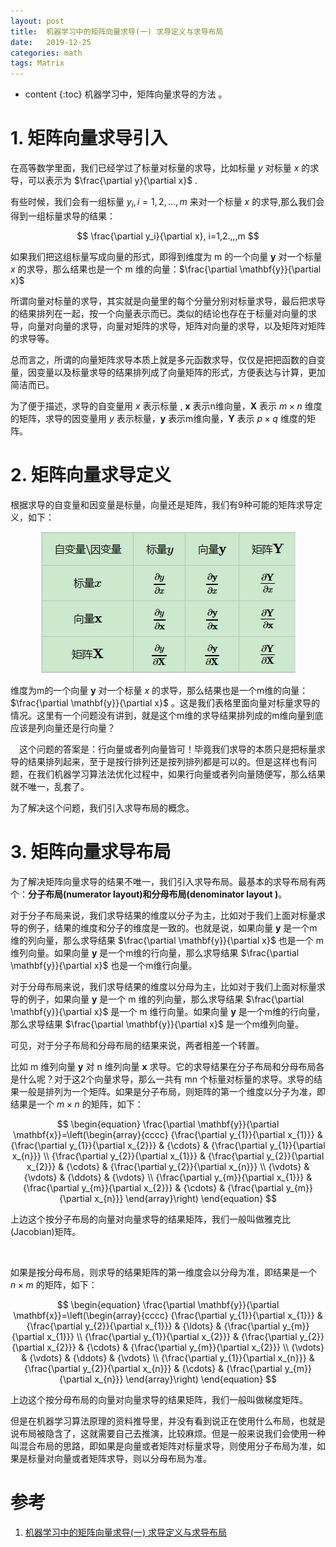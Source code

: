 ```yaml
---
layout: post
title:  机器学习中的矩阵向量求导(一) 求导定义与求导布局
date:   2019-12-25
categories: math 
tags: Matrix
---
```

* content
{:toc}
机器学习中，矩阵向量求导的方法 。







# **1. 矩阵向量求导引入**

在高等数学里面，我们已经学过了标量对标量的求导，比如标量 $y$ 对标量 $x$ 的求导，可以表示为 $\frac{\partial y}{\partial x}$  .<br>

有些时候，我们会有一组标量 $y_i,i=1,2,...,m$  来对一个标量 $x$ 的求导,那么我们会得到一组标量求导的结果：


$$
\frac{\partial y_i}{\partial x}, i=1,2.,,,m
$$


如果我们把这组标量写成向量的形式，即得到维度为 m 的一个向量 $\mathbf{y}$ 对一个标量 $x$ 的求导，那么结果也是一个 m 维的向量：$\frac{\partial \mathbf{y}}{\partial x}$  <br>

所谓向量对标量的求导，其实就是向量里的每个分量分别对标量求导，最后把求导的结果排列在一起，按一个向量表示而已。类似的结论也存在于标量对向量的求导，向量对向量的求导，向量对矩阵的求导，矩阵对向量的求导，以及矩阵对矩阵的求导等。

总而言之，所谓的向量矩阵求导本质上就是多元函数求导，仅仅是把把函数的自变量，因变量以及标量求导的结果排列成了向量矩阵的形式，方便表达与计算，更加简洁而已。



为了便于描述，求导的自变量用 $x$ 表示标量 , $\mathbf{x}$ 表示n维向量，$\mathbf{X}$ 表示 $m \times n$ 维度的矩阵，求导的因变量用 $y$ 表示标量，$\mathbf{y}$  表示m维向量，$\mathbf{Y}$ 表示 $p \times q$ 维度的矩阵。



# **2. 矩阵向量求导定义**

根据求导的自变量和因变量是标量，向量还是矩阵，我们有9种可能的矩阵求导定义，如下：

<center>
    <img src="https://raw.githubusercontent.com/HG1227/image/master/img_tuchuang/20191230153701.png"/>
</center>



维度为m的一个向量 $\mathbf{y}$ 对一个标量 $x$ 的求导，那么结果也是一个m维的向量： $\frac{\partial \mathbf{y}}{\partial x}$ 。这是我们表格里面向量对标量求导的情况。这里有一个问题没有讲到，就是这个m维的求导结果排列成的m维向量到底应该是列向量还是行向量？



　这个问题的答案是：行向量或者列向量皆可！毕竟我们求导的本质只是把标量求导的结果排列起来，至于是按行排列还是按列排列都是可以的。但是这样也有问题，在我们机器学习算法法优化过程中，如果行向量或者列向量随便写，那么结果就不唯一，乱套了。



为了解决这个问题，我们引入求导布局的概念。



# **3. 矩阵向量求导布局**

为了解决矩阵向量求导的结果不唯一，我们引入求导布局。最基本的求导布局有两个：**分子布局(numerator layout)和分母布局(denominator layout )**。 

对于分子布局来说，我们求导结果的维度以分子为主，比如对于我们上面对标量求导的例子，结果的维度和分子的维度是一致的。也就是说，如果向量 $\mathbf{y}$ 是一个m维的列向量，那么求导结果 $\frac{\partial \mathbf{y}}{\partial x}$ 也是一个 m 维列向量。如果向量 $\mathbf{y}$  是一个m维的行向量，那么求导结果 $\frac{\partial \mathbf{y}}{\partial x}$ 也是一个m维行向量。

 对于分母布局来说，我们求导结果的维度以分母为主，比如对于我们上面对标量求导的例子，如果向量 $\mathbf{y}$ 是一个 m 维的列向量，那么求导结果 $\frac{\partial \mathbf{y}}{\partial x}$ 是一个 m 维行向量。如果向量 $\mathbf{y}$  是一个m维的行向量，那么求导结果 $\frac{\partial \mathbf{y}}{\partial x}$ 是一个m维列向量。

可见，对于分子布局和分母布局的结果来说，两者相差一个转置。



比如 m 维列向量 $\mathbf{y}$ 对 n 维列向量 $\mathbf{x}$ 求导。它的求导结果在分子布局和分母布局各是什么呢？对于这2个向量求导，那么一共有 mn 个标量对标量的求导。求导的结果一般是排列为一个矩阵。如果是分子布局，则矩阵的第一个维度以分子为准，即结果是一个 $m \times n$ 的矩阵，如下：


$$
\begin{equation}
\frac{\partial \mathbf{y}}{\partial \mathbf{x}}=\left(\begin{array}{cccc}
{\frac{\partial y_{1}}{\partial x_{1}}} & {\frac{\partial y_{1}}{\partial x_{2}}} & {\cdots} & {\frac{\partial y_{1}}{\partial x_{n}}} \\
{\frac{\partial y_{2}}{\partial x_{1}}} & {\frac{\partial y_{2}}{\partial x_{2}}} & {\cdots} & {\frac{\partial y_{2}}{\partial x_{n}}} \\
{\vdots} & {\vdots} & {\ddots} & {\vdots} \\
{\frac{\partial y_{m}}{\partial x_{1}}} & {\frac{\partial y_{m}}{\partial x_{2}}} & {\cdots} & {\frac{\partial y_{m}}{\partial x_{n}}}
\end{array}\right)
\end{equation}
$$




上边这个按分子布局的向量对向量求导的结果矩阵，我们一般叫做雅克比 (Jacobian)矩阵。

<br>

如果是按分母布局，则求导的结果矩阵的第一维度会以分母为准，即结果是一个 $n \times m$ 的矩阵，如下：


$$
\begin{equation}
\frac{\partial \mathbf{y}}{\partial \mathbf{x}}=\left(\begin{array}{cccc}
{\frac{\partial y_{1}}{\partial x_{1}}} & {\frac{\partial y_{2}}{\partial x_{1}}} & {\ldots} & {\frac{\partial y_{m}}{\partial x_{1}}} \\
{\frac{\partial y_{1}}{\partial x_{2}}} & {\frac{\partial y_{2}}{\partial x_{2}}} & {\cdots} & {\frac{\partial y_{m}}{\partial x_{2}}} \\
{\vdots} & {\vdots} & {\ddots} & {\vdots} \\
{\frac{\partial y_{1}}{\partial x_{n}}} & {\frac{\partial y_{2}}{\partial x_{n}}} & {\cdots} & {\frac{\partial y_{m}}{\partial x_{n}}}
\end{array}\right)
\end{equation}
$$


上边这个按分母布局的向量对向量求导的结果矩阵，我们一般叫做梯度矩阵。

但是在机器学习算法原理的资料推导里，并没有看到说正在使用什么布局，也就是说布局被隐含了，这就需要自己去推演，比较麻烦。但是一般来说我们会使用一种叫混合布局的思路，即如果是向量或者矩阵对标量求导，则使用分子布局为准，如果是标量对向量或者矩阵求导，则以分母布局为准。







# 参考

1. <a href="https://www.cnblogs.com/pinard/p/10750718.html" target="_blank">机器学习中的矩阵向量求导(一) 求导定义与求导布局</a> 